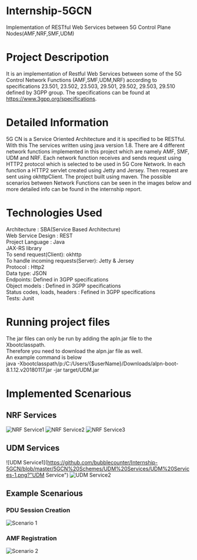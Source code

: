 # Internship-5GCN
Implementation of RESTful Web Services between 5G Control Plane Nodes(AMF,NRF,SMF,UDM)

# Project Descripotion
It is an implementation of Restful Web Services between some of the 5G Control Network Functions
(AMF,SMF,UDM,NRF) according to specifications 23.501, 23.502, 23.503, 29.501, 29.502, 
29.503, 29.510 defined by 3GPP group. The specifications can be found at https://www.3gpp.org/specifications.

# Detailed Information
5G CN is a Service Oriented Architecture and it is specified to be RESTful. With this
The services written using java version 1.8. There are 4 different network functions implemented in this project which are namely AMF, SMF, UDM and NRF. Each network function receives and sends request using HTTP2 protocol which is selected to be used in 5G Core Network. In each function a HTTP2 servlet created using Jetty and Jersey. Then request are sent using okhttpClient. The project built using maven. The possible scenarios between Network Functions can be seen in the images below and more detailed info can be found in the internship report.

# Technologies Used
Architecture : SBA(Service Based Architecture)<br/>
Web Service Design : REST<br/>
Project Language : Java<br/>
JAX-RS library<br/>
To send request(Client): okhttp<br/>
To handle incoming requests(Server): Jetty & Jersey<br/>
Protocol : Http2<br/>
Data type: JSON<br/>
Endpoints: Defined in 3GPP specifications<br/>
Object models : Defined in 3GPP specifications<br/>
Status codes, loads, headers : Fefined in 3GPP specifications<br/>
Tests: Junit<br/>

# Running project files
The jar files can only be run by adding the apln.jar file to the Xbootclasspath.<br/> Therefore you need to download the alpn.jar file as well.<br/>
An example command is below <br/>
java -Xbootclasspath/p:/C:/Users/{$userName}/Downloads/alpn-boot-8.1.12.v20180117.jar -jar target/UDM.jar

# Implemented Scenarious
## NRF Services
![NRF Service1](https://github.com/bubblecounter/Internship-5GCN/blob/master/5GCN%20Schemes/NRF%20Serviecs/NRF%20Services-1.png? "NRF Service")
![NRF Service2](https://github.com/bubblecounter/Internship-5GCN/blob/master/5GCN%20Schemes/NRF%20Serviecs/NRF%20Services-2.png? "NRF Service2")
![NRF Service3](https://github.com/bubblecounter/Internship-5GCN/blob/master/5GCN%20Schemes/NRF%20Serviecs/NRF%20Services-3.png? "NRF Service3")

## UDM Services
![UDM Service1](https://github.com/bubblecounter/Internship-5GCN/blob/master/5GCN%20Schemes/UDM%20Services/UDM%20Services-1.png?"UDM Service")
![UDM Service2](https://github.com/bubblecounter/Internship-5GCN/blob/master/5GCN%20Schemes/UDM%20Services/UDM%20Services-2.png? "UDM Service")

## Example Scenarious
### PDU Session Creation
![Scenario 1](https://github.com/bubblecounter/Internship-5GCN/blob/master/5GCN%20Schemes/SMF%20Services/PDU%20Session%20Creation-1.png? "Scenario 1")
### AMF Registration
![Scenario 2](https://github.com/bubblecounter/Internship-5GCN/blob/master/5GCN%20Schemes/UDM%20Services/AMFRegistration-1.png? "Scenario 2")
